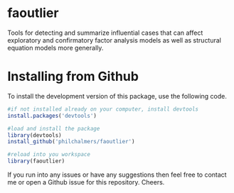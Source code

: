 # faoutlier

Tools for detecting and summarize influential cases that
can affect exploratory and confirmatory factor analysis models as well as
structural equation models more generally.

# Installing from Github

To install the development version of this package, use the following code.

```r
#if not installed already on your computer, install devtools
install.packages('devtools')

#load and install the package
library(devtools)
install_github('philchalmers/faoutlier')

#reload into you workspace
library(faoutlier)
```

If you run into any issues or have any suggestions then feel free to contact me or open a Github issue for this repository. Cheers.
